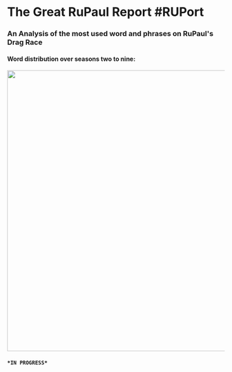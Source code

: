 # The Great RuPaul Report \#RUPort
### An Analysis of the most used word and phrases on RuPaul's Drag Race

#### Word distribution over seasons two to nine:
<img src="https://github.com/serapoint/rupaul-subtitles-analysis/blob/master/dsitribution.png" width="650">


#### ```*IN PROGRESS*```
